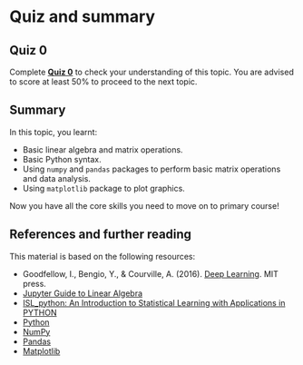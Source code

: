# Quiz and summary

## Quiz 0

Complete [**Quiz 0**](https://docs.google.com/forms/d/e/1FAIpQLScuoQvL2b5-6HFcomzdDprkbYHogXRzKj00edzusaFuLn7gIA/viewform?usp=share_link) to check your understanding of this topic. You are advised to score at least 50% to proceed to the next topic.

## Summary

In this topic, you learnt:
- Basic linear algebra and matrix operations.
- Basic Python syntax.
- Using `numpy` and `pandas` packages to perform basic matrix operations and data analysis.
- Using `matplotlib` package to plot graphics.

Now you have all the core skills you need to move on to primary course!

## References and further reading

This material is based on the following resources:
- Goodfellow, I., Bengio, Y., & Courville, A. (2016). [Deep Learning](https://www.deeplearningbook.org/). MIT press.
- [Jupyter Guide to Linear Algebra](https://bvanderlei.github.io/jupyter-guide-to-linear-algebra/intro.html)
- [ISL_python: An Introduction to Statistical Learning with Applications in PYTHON](https://github.com/qx0731/Sharing_ISL_python)
- [Python](https://www.python.org/)
- [NumPy](https://numpy.org/)
- [Pandas](https://pandas.pydata.org/)
- [Matplotlib](https://matplotlib.org/)
<!-- - Coursera online course [Programming for Everybody (Getting Started with Python)](https://www.coursera.org/learn/python) -->
